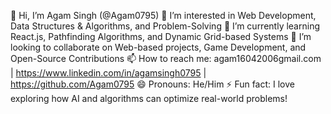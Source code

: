 👋 Hi, I’m Agam Singh (@Agam0795)
👀 I’m interested in Web Development, Data Structures & Algorithms, and Problem-Solving
🌱 I’m currently learning React.js, Pathfinding Algorithms, and Dynamic Grid-based Systems
💞️ I’m looking to collaborate on Web-based projects, Game Development, and Open-Source Contributions
📫 How to reach me: agam16042006gmail.com | https://www.linkedin.com/in/agamsingh0795 | https://github.com/Agam0795
😄 Pronouns: He/Him
⚡ Fun fact: I love exploring how AI and algorithms can optimize real-world problems!
<!--- Agam0795/Agam0795 is a ✨ special ✨ repository because its `README.md` (this file) appears on your GitHub profile. You can click the Preview link to take a look at your changes. --->
